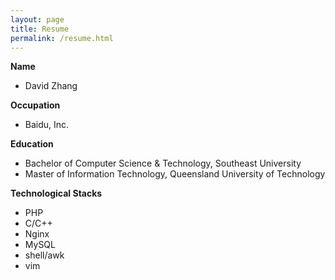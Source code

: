 ```yaml
---
layout: page
title: Resume
permalink: /resume.html
---
```


__Name__

* David Zhang

__Occupation__

* Baidu, Inc.

__Education__

* Bachelor of Computer Science & Technology, Southeast University
* Master of Information Technology, Queensland University of Technology

__Technological Stacks__

* PHP
* C/C++
* Nginx
* MySQL
* shell/awk
* vim
